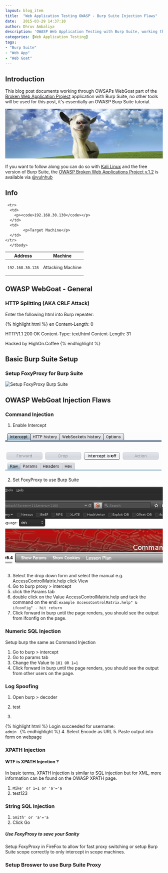 ```yaml
---
layout: blog_item
title:  "Web Application Testing OWASP - Burp Suite Injection Flaws"
date:   2015-03-29 14:37:10
author: Dhruv Ambaliya
description: 'OWASP Web Application Testing with Burp Suite, working through OWASPS WebGoat - part of the BWAP series.'
categories: [Web Application Testing]
tags:
- "Burp Suite"
- "Web App"
- "Web Goat"
---
```


## Introduction

This blog post documents working through OWSAPs WebGoat part of the [Broken Web Application Project](https://www.owasp.org/index.php/OWASP_Broken_Web_Applications_Project) application with Burp Suite, no other tools will be used for this post, it's essentially an OWASP Burp Suite tutorial.

![OWASP WebGoat](/img/blog/owasp-web-app-testing/webgoat.jpg)

If you want to follow along you can do so with [Kali Linux](https://www.kali.org/) and the free version of Burp Suite, the [OWASP Broken Web Applications Project v.1.2](https://www.vulnhub.com/entry/owasp-broken-web-applications-project-12,46/) is available via [@vulnhub](https://twitter.com/vulnhub)   


## Info

<div class="mobile-side-scroller">
<table>
  <thead>
    <tr>
      <th>Address</th>
      <th>Machine</th>
    </tr>
  </thead>
      <tbody>
      <tr>
      <td>
        <p><code>192.168.30.128</code></p>
      </td>
      <td>
            <p>Attacking Machine</p>
      </td>
    </tr>

     <tr>
      <td>
        <p><code>192.168.30.130</code></p>
      </td>
      <td>
            <p>Target Machine</p>
      </td>
    </tr>
      </tbody>
</table>
</div>

## OWASP WebGoat - General

### HTTP Splitting (AKA CRLF Attack)

Enter the following html into Burp repeater:

{% highlight html %}
en
Content-Length: 0

HTTP/1.1 200 OK
Content-Type: text/html
Content-Length: 31
<html>Hacked by HighOn.Coffee</html>  
{% endhighlight %}


## Basic Burp Suite Setup

### Setup FoxyProxy for Burp Suite

![Setup FoxyProxy Burp
Suite](/img/blog/owasp-web-app-testing/setup-burp-foxyproxy.gif)

## OWASP WebGoat Injection Flaws

### Command Injection

1. Enable Intercept

![Burp intercept on](/img/blog/owasp-web-app-testing/intercept-on-burp.gif)

2. Set FoxyProxy to use Burp Suite

![Burp FoxyProxy](/img/blog/owasp-web-app-testing/burp-foxyproxy.gif)

3. Select the drop down form and select the manual e.g. AccessControlMatrix.help click View
4. Go to burp proxy > intercept
5. click the Params tab
6. double click on the Value AccessControlMatrix.help and tack the command on the end: <code>example AccessControlMatrix.help" & ifconfig" - hit return</code>
7. Click forward in burp until the page renders, you should see the output from ifconfig on the page.

### Numeric SQL Injection

Setup burp the same as Command Injection

1. Go to burp > intercept
2. Go to params tab
3. Change the Value to <code>101 OR 1=1</code>
4. Click forward in burp until the page renders, you should see the output from other users on the page.

### Log Spoofing

1. Open burp > decoder  
2. test

3.
{% highlight html %}
Login succeeded for username: <code> admin<script>alert("your session has been stolen: " + document.cookie);</script> </code>
{% endhighlight %}
4. Select Encode as URL
5. Paste output into form on webpage

### XPATH Injection

#### WTF is XPATH Injection ?

In basic terms, XPATH injection is similar to SQL injection but for XML, more information can be found on the OWASP XPATH page.

1. <code>Mike' or 1=1 or 'a'='a</code>
2. test123

### String SQL Injection

1. <code>Smith' or 'a'='a</code>
2. Click Go

<div class="note tip">
  <h5>Use FoxyProxy to save your Sanity</h5>
  <p>Setup FoxyProxy in FireFox to allow for fast proxy switching or setup Burp Suite scope correctly to only intercept in scope machines.</p>
</div>

### Setup Broswer to use Burp Suite Proxy
